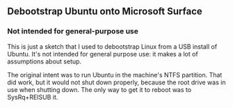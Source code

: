 ## Debootstrap Ubuntu onto Microsoft Surface
### Not intended for general-purpose use

This is just a sketch that I used to debootstrap Linux from a USB install of Ubuntu. It's not intended for general purpose use: it makes a lot of assumptions about setup.

The original intent was to run Ubuntu in the machine's NTFS partition.  That did work, but it would not shut down properly, because the root drive was in use when shutting down.  The only way to get it to reboot was to SysRq+REISUB it.





